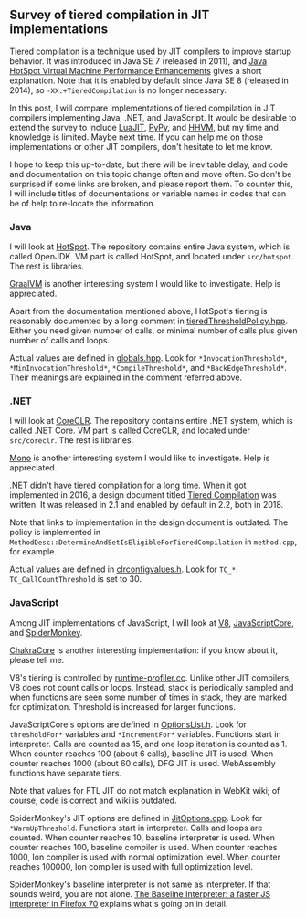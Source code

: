 ## Survey of tiered compilation in JIT implementations

Tiered compilation is a technique used by JIT compilers to improve startup behavior. It was introduced in Java SE 7 (released in 2011), and [Java HotSpot Virtual Machine Performance Enhancements](https://docs.oracle.com/javase/7/docs/technotes/guides/vm/performance-enhancements-7.html#tieredcompilation) gives a short explanation. Note that it is enabled by default since Java SE 8 (released in 2014), so `-XX:+TieredCompilation` is no longer necessary.

In this post, I will compare implementations of tiered compilation in JIT compilers implementing Java, .NET, and JavaScript. It would be desirable to extend the survey to include [LuaJIT](http://luajit.org/), [PyPy](http://pypy.org/), and [HHVM](https://hhvm.com/), but my time and knowledge is limited. Maybe next time. If you can help me on those implementations or other JIT compilers, don't hesitate to let me know.

I hope to keep this up-to-date, but there will be inevitable delay, and code and documentation on this topic change often and move often. So don't be surprised if some links are broken, and please report them. To counter this, I will include titles of documentations or variable names in codes that can be of help to re-locate the information.

### Java

I will look at [HotSpot](https://github.com/openjdk/jdk). The repository contains entire Java system, which is called OpenJDK. VM part is called HotSpot, and located under `src/hotspot`. The rest is libraries.

[GraalVM](https://www.graalvm.org/) is another interesting system I would like to investigate. Help is appreciated.

Apart from the documentation mentioned above, HotSpot's tiering is reasonably documented by a long comment in [tieredThresholdPolicy.hpp](https://github.com/openjdk/jdk/blob/master/src/hotspot/share/compiler/tieredThresholdPolicy.hpp). Either you need given number of calls, or minimal number of calls plus given number of calls and loops.

Actual values are defined in [globals.hpp](https://github.com/openjdk/jdk/blob/master/src/hotspot/share/runtime/globals.hpp). Look for `*InvocationThreshold*`, `*MinInvocationThreshold*`, `*CompileThreshold*`, and `*BackEdgeThreshold*`. Their meanings are explained in the comment referred above.

### .NET

I will look at [CoreCLR](https://github.com/dotnet/runtime). The repository contains entire .NET system, which is called .NET Core. VM part is called CoreCLR, and located under `src/coreclr`. The rest is libraries.

[Mono](https://www.mono-project.com/) is another interesting system I would like to investigate. Help is appreciated.

.NET didn't have tiered compilation for a long time. When it got implemented in 2016, a design document titled [Tiered Compilation](https://github.com/dotnet/runtime/blob/master/docs/design/features/tiered-compilation.md) was written. It was released in 2.1 and enabled by default in 2.2, both in 2018.

Note that links to implementation in the design document is outdated. The policy is implemented in `MethodDesc::DetermineAndSetIsEligibleForTieredCompilation` in `method.cpp`, for example. 

Actual values are defined in [clrconfigvalues.h](https://github.com/dotnet/runtime/blob/master/src/coreclr/src/inc/clrconfigvalues.h). Look for `TC_*`. `TC_CallCountThreshold` is set to 30.

### JavaScript

Among JIT implementations of JavaScript, I will look at [V8](https://v8.dev/), [JavaScriptCore](https://trac.webkit.org/wiki/JavaScriptCore), and [SpiderMonkey](https://developer.mozilla.org/en-US/docs/Mozilla/Projects/SpiderMonkey).

[ChakraCore](https://github.com/microsoft/ChakraCore) is another interesting implementation: if you know about it, please tell me.

V8's tiering is controlled by [runtime-profiler.cc](https://github.com/v8/v8/blob/master/src/execution/runtime-profiler.cc). Unlike other JIT compilers, V8 does not count calls or loops. Instead, stack is periodically sampled and when functions are seen some number of times in stack, they are marked for optimization. Threshold is increased for larger functions.

JavaScriptCore's options are defined in [OptionsList.h](https://github.com/WebKit/webkit/blob/master/Source/JavaScriptCore/runtime/OptionsList.h). Look for `thresholdFor*` variables and `*IncrementFor*` variables. Functions start in interpreter. Calls are counted as 15, and one loop iteration is counted as 1. When counter reaches 100 (about 6 calls), baseline JIT is used. When counter reaches 1000 (about 60 calls), DFG JIT is used. WebAssembly functions have separate tiers.

Note that values for FTL JIT do not match explanation in WebKit wiki; of course, code is correct and wiki is outdated.

SpiderMonkey's JIT options are defined in [JitOptions.cpp](https://github.com/mozilla/gecko-dev/blob/master/js/src/jit/JitOptions.cpp). Look for `*WarmUpThreshold`. Functions start in interpreter. Calls and loops are counted. When counter reaches 10, baseline interpreter is used. When counter reaches 100, baseline compiler is used. When counter reaches 1000, Ion compiler is used with normal optimization level. When counter reaches 100000, Ion compiler is used with full optimization level.

SpiderMonkey's baseline interpreter is not same as interpreter. If that sounds weird, you are not alone. [The Baseline Interpreter: a faster JS interpreter in Firefox 70](https://hacks.mozilla.org/2019/08/the-baseline-interpreter-a-faster-js-interpreter-in-firefox-70/) explains what's going on in detail.
